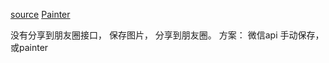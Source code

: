 [source](https://juejin.im/post/5b9dab12f265da0acf0ad156)
[Painter](https://github.com/Kujiale-Mobile/Painter)

没有分享到朋友圈接口， 保存图片， 分享到朋友圈。 
方案： 微信api 手动保存， 或painter